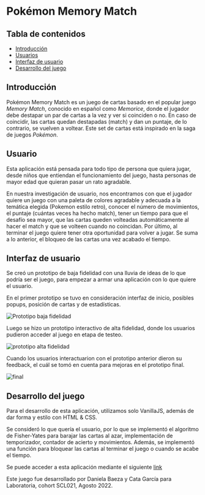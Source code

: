 # Pokémon Memory Match

## Tabla de contenidos
* [Introducción](#Introducción)
* [Usuarios](#Usuarios)
* [Interfaz de usuario](#Interfaz-de-usuario)
* [Desarrollo del juego](#desarrollo-del-juego)

## Introducción 
Pokémon Memory Match es un juego de cartas basado en el popular juego *Memory Match*, conocido en español como *Memorice*, donde el jugador debe destapar un par de cartas a la vez y ver si coinciden o no. En caso de coincidir, las cartas quedan destapadas (match) y dan un puntaje, de lo contrario, se vuelven a voltear.
Este set de cartas está inspirado en la saga de juegos *Pokémon*.

## Usuario 
Esta aplicación está pensada para todo tipo de persona que quiera jugar, desde niños que entiendan el funcionamiento del juego, hasta personas de mayor edad que quieran pasar un rato agradable. 

En nuestra investigación de usuario, nos encontramos con que el jugador quiere un juego con una paleta de colores agradable y adecuada a la temática elegida (Pokemon estilo retro), conocer el número de movimientos, el puntaje (cuántas veces ha hecho match), tener un tiempo para que el desafío sea mayor, que las cartas queden volteadas automáticamente al hacer el match y que se volteen cuando no coincidan. Por último, al terminar el juego quiere tener otra oportunidad para volver a jugar. Se suma a lo anterior, el bloqueo de las cartas una vez acabado el tiempo.

## Interfaz de usuario

Se creó un prototipo de baja fidelidad con una lluvia de ideas de lo que podría ser el juego, para empezar a armar una aplicación con lo que quiere el usuario. 

En el primer prototipo se tuvo en consideración interfaz de inicio, posibles popups, posición de cartas y de estadísticas. 

![Prototipo baja fidelidad](https://i.ibb.co/82H6z1t/prototipo01.png "Prototipo baja fidelidad")

Luego se hizo un prototipo interactivo de alta fidelidad, donde los usuarios pudieron acceder al juego en etapa de testeo.

![prototipo alta fidelidad](https://i.ibb.co/LPwcnCS/boceto.png "prototipo alta fidelidad")


Cuando los usuarios interactuarion con el prototipo anterior dieron su feedback, el cuál se tomó en cuenta para mejoras en el prototipo final. 

![final](https://i.ibb.co/Fq7GjsP/Captura03.png "final")

## Desarrollo del juego 
Para el desarrollo de esta aplicación, utilizamos solo VanillaJS, además de dar forma y estilo con HTML & CSS. 

Se consideró lo que quería el usuario, por lo que se implementó el algoritmo de Fisher-Yates para barajar las cartas al azar, implementación de temporizador, contador de acierto y movimientos. Además, se implementó una función para bloquear las cartas al terminar el juego o cuando se acabe el tiempo.

Se puede acceder a esta aplicación mediante el siguiente [link](https://dxambar.github.io/SCL021-memory-match/ "link")

Este juego fue desarrollado por Daniela Baeza y Cata García para Laboratoria, cohort SCL021, Agosto 2022.
